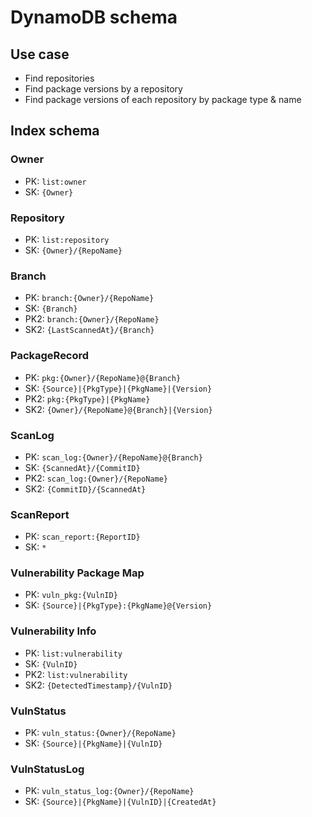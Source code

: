 # DynamoDB schema

## Use case

- Find repositories
- Find package versions by a repository
- Find package versions of each repository by package type & name

## Index schema

### Owner

- PK: `list:owner`
- SK: `{Owner}`

### Repository

- PK: `list:repository`
- SK: `{Owner}/{RepoName}`

### Branch

- PK: `branch:{Owner}/{RepoName}`
- SK: `{Branch}`
- PK2: `branch:{Owner}/{RepoName}`
- SK2: `{LastScannedAt}/{Branch}`

### PackageRecord

- PK: `pkg:{Owner}/{RepoName}@{Branch}`
- SK: `{Source}|{PkgType}|{PkgName}|{Version}`
- PK2: `pkg:{PkgType}|{PkgName}`
- SK2: `{Owner}/{RepoName}@{Branch}|{Version}`

### ScanLog

- PK: `scan_log:{Owner}/{RepoName}@{Branch}`
- SK: `{ScannedAt}/{CommitID}`
- PK2: `scan_log:{Owner}/{RepoName}`
- SK2: `{CommitID}/{ScannedAt}`

### ScanReport

- PK: `scan_report:{ReportID}`
- SK: `*`

### Vulnerability Package Map

- PK: `vuln_pkg:{VulnID}`
- SK: `{Source}|{PkgType}:{PkgName}@{Version}`

### Vulnerability Info

- PK: `list:vulnerability`
- SK: `{VulnID}`
- PK2: `list:vulnerability`
- SK2: `{DetectedTimestamp}/{VulnID}`

### VulnStatus

- PK: `vuln_status:{Owner}/{RepoName}`
- SK: `{Source}|{PkgName}|{VulnID}`

### VulnStatusLog

- PK: `vuln_status_log:{Owner}/{RepoName}`
- SK: `{Source}|{PkgName}|{VulnID}|{CreatedAt}`
